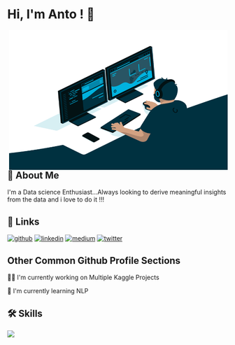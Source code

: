 
# Hi, I'm Anto ! 👋

  <img align="right" alt="GIF" src="https://github.com/antopravingit/antopravingit/blob/main/code.gif?raw=true" width="500" height="320" />
  
  <p align="Right">


## 🚀 About Me
I'm a Data science Enthusiast...Always looking to derive meaningful insights from the data and i love to do it !!!


## 🔗 Links
[![github](https://img.shields.io/badge/GitHub-%2312100E.svg?&style=for-the-badge&logo=Github&logoColor=white)](https://github.com/antopravingit)
[![linkedin](https://img.shields.io/badge/linkedin-0A66C2?style=for-the-badge&logo=linkedin&logoColor=white)](https://www.linkedin.com/in/anto-pravin-john-bosco-42117830/)
[![medium](https://img.shields.io/badge/medium-%2312100E.svg?&style=for-the-badge&logo=medium&logoColor=white)](https://medium.com/@pravin.anto)
[![twitter](https://img.shields.io/badge/twitter-1DA1F2?style=for-the-badge&logo=twitter&logoColor=white)](https://twitter.com/antopravin)


## Other Common Github Profile Sections
👩‍💻 I'm currently working on Multiple Kaggle Projects

🧠 I'm currently learning NLP


## 🛠 Skills
![](https://img.shields.io/badge/Code-Python-informational?style=flat&logo=Python&color=2bbc8a)
